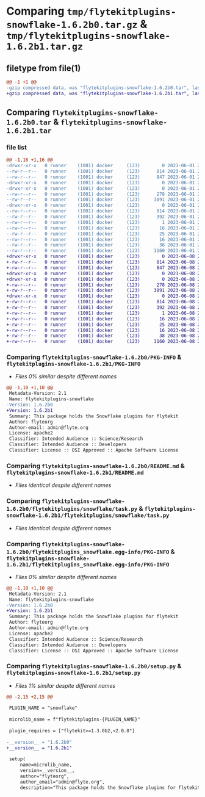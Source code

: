 # Comparing `tmp/flytekitplugins-snowflake-1.6.2b0.tar.gz` & `tmp/flytekitplugins-snowflake-1.6.2b1.tar.gz`

## filetype from file(1)

```diff
@@ -1 +1 @@
-gzip compressed data, was "flytekitplugins-snowflake-1.6.2b0.tar", last modified: Thu Jun  1 20:42:00 2023, max compression
+gzip compressed data, was "flytekitplugins-snowflake-1.6.2b1.tar", last modified: Thu Jun  8 23:49:52 2023, max compression
```

## Comparing `flytekitplugins-snowflake-1.6.2b0.tar` & `flytekitplugins-snowflake-1.6.2b1.tar`

### file list

```diff
@@ -1,16 +1,16 @@
-drwxr-xr-x   0 runner    (1001) docker     (123)        0 2023-06-01 20:42:00.267897 flytekitplugins-snowflake-1.6.2b0/
--rw-r--r--   0 runner    (1001) docker     (123)      814 2023-06-01 20:42:00.267897 flytekitplugins-snowflake-1.6.2b0/PKG-INFO
--rw-r--r--   0 runner    (1001) docker     (123)      847 2023-06-01 20:41:31.000000 flytekitplugins-snowflake-1.6.2b0/README.md
-drwxr-xr-x   0 runner    (1001) docker     (123)        0 2023-06-01 20:42:00.263898 flytekitplugins-snowflake-1.6.2b0/flytekitplugins/
-drwxr-xr-x   0 runner    (1001) docker     (123)        0 2023-06-01 20:42:00.263898 flytekitplugins-snowflake-1.6.2b0/flytekitplugins/snowflake/
--rw-r--r--   0 runner    (1001) docker     (123)      278 2023-06-01 20:41:31.000000 flytekitplugins-snowflake-1.6.2b0/flytekitplugins/snowflake/__init__.py
--rw-r--r--   0 runner    (1001) docker     (123)     3091 2023-06-01 20:41:31.000000 flytekitplugins-snowflake-1.6.2b0/flytekitplugins/snowflake/task.py
-drwxr-xr-x   0 runner    (1001) docker     (123)        0 2023-06-01 20:42:00.263898 flytekitplugins-snowflake-1.6.2b0/flytekitplugins_snowflake.egg-info/
--rw-r--r--   0 runner    (1001) docker     (123)      814 2023-06-01 20:42:00.000000 flytekitplugins-snowflake-1.6.2b0/flytekitplugins_snowflake.egg-info/PKG-INFO
--rw-r--r--   0 runner    (1001) docker     (123)      392 2023-06-01 20:42:00.000000 flytekitplugins-snowflake-1.6.2b0/flytekitplugins_snowflake.egg-info/SOURCES.txt
--rw-r--r--   0 runner    (1001) docker     (123)        1 2023-06-01 20:42:00.000000 flytekitplugins-snowflake-1.6.2b0/flytekitplugins_snowflake.egg-info/dependency_links.txt
--rw-r--r--   0 runner    (1001) docker     (123)       16 2023-06-01 20:42:00.000000 flytekitplugins-snowflake-1.6.2b0/flytekitplugins_snowflake.egg-info/namespace_packages.txt
--rw-r--r--   0 runner    (1001) docker     (123)       25 2023-06-01 20:42:00.000000 flytekitplugins-snowflake-1.6.2b0/flytekitplugins_snowflake.egg-info/requires.txt
--rw-r--r--   0 runner    (1001) docker     (123)       16 2023-06-01 20:42:00.000000 flytekitplugins-snowflake-1.6.2b0/flytekitplugins_snowflake.egg-info/top_level.txt
--rw-r--r--   0 runner    (1001) docker     (123)       38 2023-06-01 20:42:00.267897 flytekitplugins-snowflake-1.6.2b0/setup.cfg
--rw-r--r--   0 runner    (1001) docker     (123)     1160 2023-06-01 20:41:50.000000 flytekitplugins-snowflake-1.6.2b0/setup.py
+drwxr-xr-x   0 runner    (1001) docker     (123)        0 2023-06-08 23:49:52.747280 flytekitplugins-snowflake-1.6.2b1/
+-rw-r--r--   0 runner    (1001) docker     (123)      814 2023-06-08 23:49:52.747280 flytekitplugins-snowflake-1.6.2b1/PKG-INFO
+-rw-r--r--   0 runner    (1001) docker     (123)      847 2023-06-08 23:49:15.000000 flytekitplugins-snowflake-1.6.2b1/README.md
+drwxr-xr-x   0 runner    (1001) docker     (123)        0 2023-06-08 23:49:52.747280 flytekitplugins-snowflake-1.6.2b1/flytekitplugins/
+drwxr-xr-x   0 runner    (1001) docker     (123)        0 2023-06-08 23:49:52.747280 flytekitplugins-snowflake-1.6.2b1/flytekitplugins/snowflake/
+-rw-r--r--   0 runner    (1001) docker     (123)      278 2023-06-08 23:49:15.000000 flytekitplugins-snowflake-1.6.2b1/flytekitplugins/snowflake/__init__.py
+-rw-r--r--   0 runner    (1001) docker     (123)     3091 2023-06-08 23:49:15.000000 flytekitplugins-snowflake-1.6.2b1/flytekitplugins/snowflake/task.py
+drwxr-xr-x   0 runner    (1001) docker     (123)        0 2023-06-08 23:49:52.747280 flytekitplugins-snowflake-1.6.2b1/flytekitplugins_snowflake.egg-info/
+-rw-r--r--   0 runner    (1001) docker     (123)      814 2023-06-08 23:49:52.000000 flytekitplugins-snowflake-1.6.2b1/flytekitplugins_snowflake.egg-info/PKG-INFO
+-rw-r--r--   0 runner    (1001) docker     (123)      392 2023-06-08 23:49:52.000000 flytekitplugins-snowflake-1.6.2b1/flytekitplugins_snowflake.egg-info/SOURCES.txt
+-rw-r--r--   0 runner    (1001) docker     (123)        1 2023-06-08 23:49:52.000000 flytekitplugins-snowflake-1.6.2b1/flytekitplugins_snowflake.egg-info/dependency_links.txt
+-rw-r--r--   0 runner    (1001) docker     (123)       16 2023-06-08 23:49:52.000000 flytekitplugins-snowflake-1.6.2b1/flytekitplugins_snowflake.egg-info/namespace_packages.txt
+-rw-r--r--   0 runner    (1001) docker     (123)       25 2023-06-08 23:49:52.000000 flytekitplugins-snowflake-1.6.2b1/flytekitplugins_snowflake.egg-info/requires.txt
+-rw-r--r--   0 runner    (1001) docker     (123)       16 2023-06-08 23:49:52.000000 flytekitplugins-snowflake-1.6.2b1/flytekitplugins_snowflake.egg-info/top_level.txt
+-rw-r--r--   0 runner    (1001) docker     (123)       38 2023-06-08 23:49:52.747280 flytekitplugins-snowflake-1.6.2b1/setup.cfg
+-rw-r--r--   0 runner    (1001) docker     (123)     1160 2023-06-08 23:49:38.000000 flytekitplugins-snowflake-1.6.2b1/setup.py
```

### Comparing `flytekitplugins-snowflake-1.6.2b0/PKG-INFO` & `flytekitplugins-snowflake-1.6.2b1/PKG-INFO`

 * *Files 0% similar despite different names*

```diff
@@ -1,10 +1,10 @@
 Metadata-Version: 2.1
 Name: flytekitplugins-snowflake
-Version: 1.6.2b0
+Version: 1.6.2b1
 Summary: This package holds the Snowflake plugins for flytekit
 Author: flyteorg
 Author-email: admin@flyte.org
 License: apache2
 Classifier: Intended Audience :: Science/Research
 Classifier: Intended Audience :: Developers
 Classifier: License :: OSI Approved :: Apache Software License
```

### Comparing `flytekitplugins-snowflake-1.6.2b0/README.md` & `flytekitplugins-snowflake-1.6.2b1/README.md`

 * *Files identical despite different names*

### Comparing `flytekitplugins-snowflake-1.6.2b0/flytekitplugins/snowflake/task.py` & `flytekitplugins-snowflake-1.6.2b1/flytekitplugins/snowflake/task.py`

 * *Files identical despite different names*

### Comparing `flytekitplugins-snowflake-1.6.2b0/flytekitplugins_snowflake.egg-info/PKG-INFO` & `flytekitplugins-snowflake-1.6.2b1/flytekitplugins_snowflake.egg-info/PKG-INFO`

 * *Files 0% similar despite different names*

```diff
@@ -1,10 +1,10 @@
 Metadata-Version: 2.1
 Name: flytekitplugins-snowflake
-Version: 1.6.2b0
+Version: 1.6.2b1
 Summary: This package holds the Snowflake plugins for flytekit
 Author: flyteorg
 Author-email: admin@flyte.org
 License: apache2
 Classifier: Intended Audience :: Science/Research
 Classifier: Intended Audience :: Developers
 Classifier: License :: OSI Approved :: Apache Software License
```

### Comparing `flytekitplugins-snowflake-1.6.2b0/setup.py` & `flytekitplugins-snowflake-1.6.2b1/setup.py`

 * *Files 1% similar despite different names*

```diff
@@ -2,15 +2,15 @@
 
 PLUGIN_NAME = "snowflake"
 
 microlib_name = f"flytekitplugins-{PLUGIN_NAME}"
 
 plugin_requires = ["flytekit>=1.3.0b2,<2.0.0"]
 
-__version__ = "1.6.2b0"
+__version__ = "1.6.2b1"
 
 setup(
     name=microlib_name,
     version=__version__,
     author="flyteorg",
     author_email="admin@flyte.org",
     description="This package holds the Snowflake plugins for flytekit",
```

